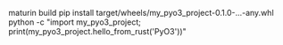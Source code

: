 maturin build
pip install target/wheels/my_pyo3_project-0.1.0-...-any.whl
python -c "import my_pyo3_project; print(my_pyo3_project.hello_from_rust('PyO3'))"
